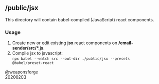 ## /public/jsx

This directory will contain babel-compiled (JavaScript) react components.

### Usage

1. Create new or edit existing **jsx** react components on **/email-sender/src/\*.js**.
2. Compile jsx to javascript:  
`npx babel --watch src --out-dir ./public/jsx --presets @babel/preset-react`

@weaponsforge  
20200203
